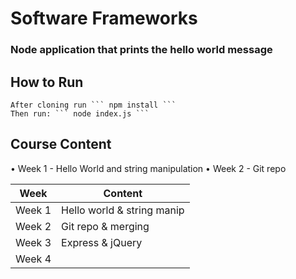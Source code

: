 # Software Frameworks
### Node application that prints the hello world message

## How to Run
	After cloning run ``` npm install ```
    Then run: ``` node index.js ```

## Course Content
•	Week 1 - Hello World and string manipulation
•	Week 2 - Git repo

|  Week          |Content                        |
|----------------|-------------------------------|
|Week 1          |Hello world & string manip     |
|Week 2          |Git repo & merging             |
|Week 3          |Express & jQuery               |
|Week 4          |                               |
